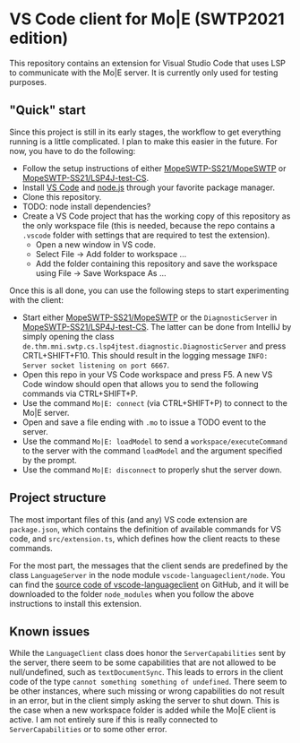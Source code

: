 # VS Code client for Mo|E (SWTP2021 edition)

This repository contains an extension for Visual Studio Code that uses LSP to communicate with the Mo|E server.
It is currently only used for testing purposes.

## "Quick" start

Since this project is still in its early stages, the workflow to get everything running is a little complicated.
I plan to make this easier in the future.
For now, you have to do the following:

* Follow the setup instructions of either [MopeSWTP-SS21/MopeSWTP](https://github.com/MopeSWTP-SS21/MopeSWTP) or [MopeSWTP-SS21/LSP4J-test-CS](https://github.com/MopeSWTP-SS21/LSP4J-test-CS).
* Install [VS Code](https://code.visualstudio.com/) and [node.js](https://nodejs.org/en/) through your favorite package manager.
* Clone this repository.
* TODO: node install dependencies?
* Create a VS Code project that has the working copy of this repository as the only workspace file (this is needed, because the repo contains a `.vscode` folder with settings that are required to test the extension).
    * Open a new window in VS code.
    * Select File -> Add folder to workspace ...
    * Add the folder containing this repository and save the workspace using File -> Save Workspace As ...

Once this is all done, you can use the following steps to start experimenting with the client:

* Start either [MopeSWTP-SS21/MopeSWTP](https://github.com/MopeSWTP-SS21/MopeSWTP) or the `DiagnosticServer` in [MopeSWTP-SS21/LSP4J-test-CS](https://github.com/MopeSWTP-SS21/LSP4J-test-CS). The latter can be done from IntelliJ by simply opening the class `de.thm.mni.swtp.cs.lsp4jtest.diagnostic.DiagnosticServer` and press CRTL+SHIFT+F10. This should result in the logging message `INFO: Server socket listening on port 6667`.
* Open this repo in your VS Code workspace and press F5. A new VS Code window should open that allows you to send the following commands via CTRL+SHIFT+P.
* Use the command `Mo|E: connect` (via CTRL+SHIFT+P) to connect to the Mo|E server.
* Open and save a file ending with `.mo` to issue a TODO event to the server.
* Use the command `Mo|E: loadModel` to send a `workspace/executeCommand` to the server with the command `loadModel` and the argument specified by the prompt.
* Use the command `Mo|E: disconnect` to properly shut the server down.

## Project structure

The most important files of this (and any) VS code extension are `package.json`, which contains the definition of available commands for VS code, and `src/extension.ts`, which defines how the client reacts to these commands.

For the most part, the messages that the client sends are predefined by the class `LanguageServer` in the node module `vscode-languageclient/node`. You can find the [source code of vscode-languageclient](https://github.com/microsoft/vscode-languageserver-node) on GitHub, and it will be downloaded to the folder `node_modules` when you follow the above instructions to install this extension.

## Known issues

While the `LanguageClient` class does honor the `ServerCapabilities` sent by the server, there seem to be some capabilities that are not allowed to be null/undefined, such as `textDocumentSync`.
This leads to errors in the client code of the type `cannot something something of undefined`.
There seem to be other instances, where such missing or wrong capabilities do not result in an error, but in the client simply asking the server to shut down.
This is the case when a new workspace folder is added while the Mo|E client is active.
I am not entirely sure if this is really connected to `ServerCapabilities` or to some other error.